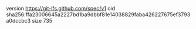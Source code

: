 version https://git-lfs.github.com/spec/v1
oid sha256:ffa23006645a2227bd1ba9dbbf81e14038829faba426227675ef3793a0dccbc3
size 735
